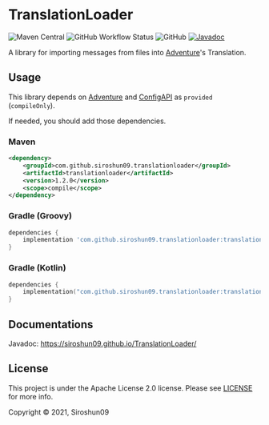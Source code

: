 # TranslationLoader

![Maven Central](https://img.shields.io/maven-central/v/com.github.siroshun09.translationloader/translationloader)
![GitHub Workflow Status](https://img.shields.io/github/workflow/status/Siroshun09/TranslationLoader/Java%20CI)
![GitHub](https://img.shields.io/github/license/Siroshun09/TranslationLoader)
[![Javadoc](https://img.shields.io/badge/javadoc-page-orange)](https://siroshun09.github.io/TranslationLoader/)

A library for importing messages from files into [Adventure](https://github.com/KyoriPowered/Adventure)'s Translation.

## Usage

This library depends on [Adventure](https://github.com/KyoriPowered/Adventure)
and [ConfigAPI](https://github.com/Siroshun09/ConfigAPI) as `provided` (`compileOnly`).

If needed, you should add those dependencies.

### Maven

```xml
<dependency>
    <groupId>com.github.siroshun09.translationloader</groupId>
    <artifactId>translationloader</artifactId>
    <version>1.2.0</version>
    <scope>compile</scope>
</dependency>
```

### Gradle (Groovy)

```groovy
dependencies {
    implementation 'com.github.siroshun09.translationloader:translationloader:1.2.0'
}
```

### Gradle (Kotlin)

```kotlin
dependencies {
    implementation("com.github.siroshun09.translationloader:translationloader:1.2.0")
}
```

## Documentations

Javadoc: https://siroshun09.github.io/TranslationLoader/

## License

This project is under the Apache License 2.0 license. Please see [LICENSE](LICENSE) for more info.

Copyright © 2021, Siroshun09
